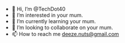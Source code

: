 - 👋 Hi, I’m @TechDot40
- 👀 I’m interested in your mum.
- 🌱 I’m currently learning your mum.
- 💞️ I’m looking to collaborate on your mum.
- 📫 How to reach me deeze.nuts@gmail.com

<!---
TechDot40/TechDot40 is a ✨ special ✨ repository because its `README.md` (this file) appears on your GitHub profile.
You can click the Preview link to take a look at your changes.
--->
